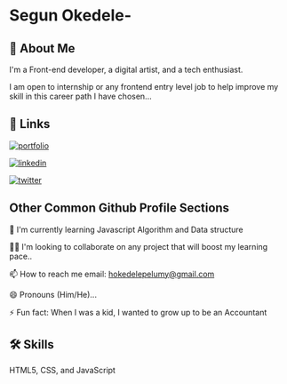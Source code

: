 #   Segun Okedele-




## 🚀 About Me

I'm a Front-end developer, a digital artist, and a tech enthusiast.

I am open to internship or any frontend entry level job to help improve my skill in this career path I have chosen...

## 🔗 Links

[![portfolio](https://img.shields.io/badge/my_portfolio-000?style=for-the-badge&logo=ko-fi&logoColor=white)](https://segunokedele.com/)

[![linkedin](https://img.shields.io/badge/linkedin-0A66C2?style=for-the-badge&logo=linkedin&logoColor=white)](https://www.linkedin.com/in/okedele-segun)

[![twitter](https://img.shields.io/badge/twitter-1DA1F2?style=for-the-badge&logo=twitter&logoColor=white)](https://twitter.com/oluwa_CKA)

## Other Common Github Profile Sections

🧠 I'm currently learning Javascript Algorithm and Data structure

👯‍♀️ I'm looking to collaborate on any project that will boost my learning pace..

📫 How to reach me email: hokedelepelumy@gmail.com

😄 Pronouns (Him/He)...

⚡️ Fun fact: When I was a kid, I wanted to grow up to be an Accountant

## 🛠 Skills

HTML5, CSS, and JavaScript
